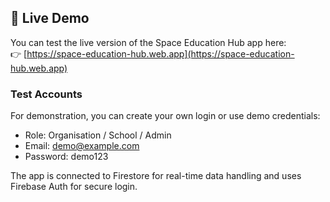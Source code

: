 ## 🚀 Live Demo

You can test the live version of the Space Education Hub app here:  
👉 [https://space-education-hub.web.app](https://space-education-hub.web.app)

### Test Accounts

For demonstration, you can create your own login or use demo credentials:

- Role: Organisation / School / Admin
- Email: demo@example.com
- Password: demo123

The app is connected to Firestore for real-time data handling and uses Firebase Auth for secure login.
